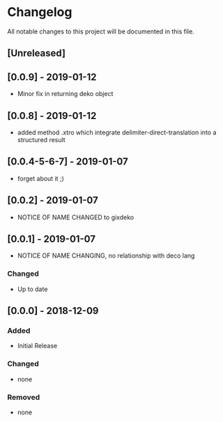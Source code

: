 # Changelog
All notable changes to this project will be documented in this file.
 
## [Unreleased]

## [0.0.9] - 2019-01-12
* Minor fix in returning deko object

## [0.0.8] - 2019-01-12
* added method .xtro which integrate delimiter-direct-translation into a structured result

## [0.0.4-5-6-7] - 2019-01-07
* forget about it ;)

## [0.0.2] - 2019-01-07
* NOTICE OF NAME CHANGED to gixdeko

## [0.0.1] - 2019-01-07
* NOTICE OF NAME CHANGING, no relationship with deco lang

### Changed
- Up to date

## [0.0.0] - 2018-12-09

### Added
- Initial Release

### Changed
- none

### Removed
- none

